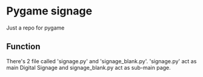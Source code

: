 
# Pygame signage

Just a repo for pygame



## Function

There's 2 file called 'signage.py' and 'signage_blank.py'. 'signage.py' act as main Digital Signage and signage_blank.py act as sub-main page.

